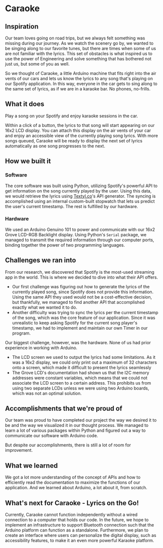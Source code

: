 # Caraoke
## Inspiration
Our team loves going on road trips, but we always felt something was missing during our journey. As we watch the scenery go by, we wanted to be singing along to our favorite tunes, but there are times when some of us are not familiar with the lyrics. This set of obstacles is what inspired us to use the power of Engineering and solve something that has bothered not just us, but some of you as well.

So we thought of Caraoke, a little Arduino machine that fits right into the air vents of our cars and lets us know the lyrics to any song that's playing on our Spotify application. In this way, everyone in the car gets to sing along to the same set of lyrics, as if we are in a karaoke bar. No phones, no-frills.


## What it does
Play a song on your Spotify and enjoy karaoke sessions in the car. 

Within a click of a button, the lyrics to that song will start appearing on our 16x2 LCD display. You can attach this display on the air vents of your car and enjoy an accessible view of the currently playing song lyrics. With more songs queued, Caraoke will be ready to display the next set of lyrics automatically as one song progresses to the next. 


## How we built it
### Software
The core software was built using Python, utilizing Spotify's powerful API to get information on the song currently played by the user. Using this data, we would retrieve the lyrics using [Textyl.co](https://api.textyl.co/api/lyrics?q=query)'s API generator. The syncing is accomplished using an internal custom-built stopwatch that lets us predict the user's current timestamp. The rest is fulfilled by our hardware.

### Hardware
We used an Arduino Genuino 101 to power and communicate with our 16x2 Grove LCD-RGB Backlight display. Using Python's `Serial` package, we managed to transmit the required information through our computer ports, binding together the power of two programming languages.


## Challenges we ran into
From our research, we discovered that Spotify is the most-used streaming app in the world. This is where we decided to dive into what their API offers.
- Our first challenge was figuring out how to generate the lyrics of the currently played song, since Spotify does not provide this information. Using the same API they used would not be a cost-effective decision, but thankfully, we managed to find another API that accomplished exactly what we wanted it to do. 
- Another difficulty was trying to sync the lyrics per the current timestamp of the song, which was the core feature of our application. Since it was unrealistic to keep asking Spotify for the current song player's timestamp, we had to implement and maintain our own Timer in our program.

Our biggest challenge, however, was the hardware. None of us had prior experience in working with Arduino.
- The LCD screen we used to output the lyrics had some limitations. As it was a 16x2 display, we could only print out a maximum of 32 characters onto a screen, which made it difficult to present the lyrics seamlessly
- The Grove LCD's documentation had shown us that the I2C memory addresses were constant variables, which means that we could not associate the LCD screen to a certain address. This prohibits us from using two separate LCDs unless we were using two Arduino boards, which was not an optimal solution.


## Accomplishments that we're proud of
Our team was proud to have completed our project the way we desired it to be and the way we visualized it in our thought process. We managed to learn a lot of various packages within Python and figured out a way to communicate our software with Arduino code. 

But despite our accomplishments, there is still a lot of room for improvement.


## What we learned
We got a lot more understanding of the concept of APIs and how to efficiently read the documentation to maximize the functions of our application. And we learned about Arduino, a lot about it, from scratch.


## What's next for Caraoke - Lyrics on the Go!
Currently, Caraoke cannot function independently without a wired connection to a computer that holds our code. In the future, we hope to implement an infrastructure to support Bluetooth connection such that the Arduino platform can function as a standalone. Furthermore, we plan to create an interface where users can personalize the digital display, such as accessibility features, to make it an even more powerful Karaoke platform. 

